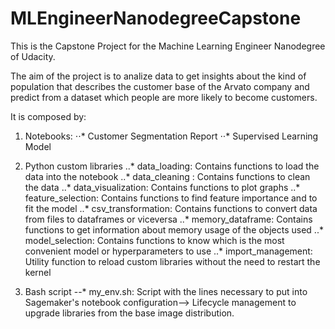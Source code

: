 # MLEngineerNanodegreeCapstone

This is the Capstone Project for the Machine Learning Engineer Nanodegree of Udacity.

The aim of the project is to analize data to get insights about the kind of population that describes the customer base of the Arvato company and predict from a dataset which people are more likely to become customers.


It is composed by:
  1. Notebooks:
    ⋅⋅* Customer Segmentation Report
    ⋅⋅* Supervised Learning Model
    
  2. Python custom libraries
    ..* data_loading:
              Contains functions to load the data into the notebook
    ..* data_cleaning :
              Contains functions to clean the data
    ..* data_visualization:
              Contains functions to plot graphs 
    ..* feature_selection:
              Contains functions to find feature importance and to fit the model
    ..* csv_transformation:
              Contains functions to convert data from files to dataframes or viceversa
    ..* memory_dataframe:
              Contains functions to get information about memory usage of the objects used
    ..* model_selection:
              Contains functions to know which is the most convenient model or hyperparameters to use
    ..* import_management:
              Utility function to reload custom libraries without the need to restart the kernel
        
   3. Bash script
    --* my_env.sh:
             Script with the lines necessary to put into Sagemaker's notebook configuration--> Lifecycle management to               upgrade libraries from the base image distribution.
